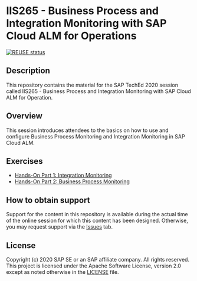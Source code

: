 # IIS265 - Business Process and Integration Monitoring with SAP Cloud ALM for Operations

[![REUSE status](https://api.reuse.software/badge/github.com/SAP-samples/teched2020-IIS265)](https://api.reuse.software/info/github.com/SAP-samples/teched2020-IIS265)

## Description

This repository contains the material for the SAP TechEd 2020 session called IIS265 - Business Process and Integration Monitoring with SAP Cloud ALM for Operation.  

## Overview

This session introduces attendees to the basics on how to use and configure Business Process Monitoring and Integration Monitoring in SAP Cloud ALM. 

<!--## Requirements-->



## Exercises

<!--Provide the exercise content here directly in README.md using [markdown](https://guides.github.com/features/mastering-markdown/) and linking to the specific exercise pages, below is an example.-->

<!-- [Getting Started](exercises/ex0/)
- [Exercise 1 - First Exercise Description](exercises/ex1/)
    - [Exercise 1.1 - Exercise 1 Sub Exercise 1 Description](exercises/ex1#exercise-11-sub-exercise-1-description)
    - [Exercise 1.2 - Exercise 1 Sub Exercise 2 Description](exercises/ex1#exercise-12-sub-exercise-2-description)-->
- [Hands-On Part 1: Integration Monitoring](IIS265_Hands_On_Part1_IntegrationMonitoring.pdf)
- [Hands-On Part 2: Business Process Monitoring](IIS265_Hands_On_Part2_BusinessProcessMonitoring.pdf)


<!--**OR** Link to the PDF document stored in your github repo for example...-->

<!--Start the exercises [here](exercises/myPDFDoc.pdf).-->
    
<!--**OR** Link to the Tutorial Navigator for example...-->

<!--Start the exercises [here](https://developers.sap.com/tutorials/abap-environment-trial-onboarding.html).-->

<!--**IMPORTANT**-->

<!--Your repo must contain the .reuse and LICENSES folder and the License section below. DO NOT REMOVE the section or folders/files. Also, remove all unused template assets(images, folders, etc) from the exercises folder. -->

## How to obtain support

Support for the content in this repository is available during the actual time of the online session for which this content has been designed. Otherwise, you may request support via the [Issues](../../issues) tab.

## License
Copyright (c) 2020 SAP SE or an SAP affiliate company. All rights reserved. This project is licensed under the Apache Software License, version 2.0 except as noted otherwise in the [LICENSE](LICENSES/Apache-2.0.txt) file.
